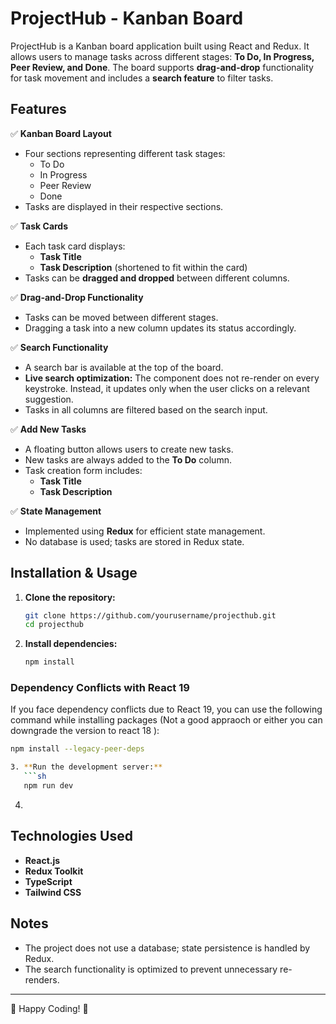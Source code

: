 # ProjectHub - Kanban Board

ProjectHub is a Kanban board application built using React and Redux. It allows users to manage tasks across different stages: **To Do, In Progress, Peer Review, and Done**. The board supports **drag-and-drop** functionality for task movement and includes a **search feature** to filter tasks.

## Features

✅ **Kanban Board Layout**
- Four sections representing different task stages:
  - To Do
  - In Progress
  - Peer Review
  - Done
- Tasks are displayed in their respective sections.

✅ **Task Cards**
- Each task card displays:
  - **Task Title**
  - **Task Description** (shortened to fit within the card)
- Tasks can be **dragged and dropped** between different columns.

✅ **Drag-and-Drop Functionality**
- Tasks can be moved between different stages.
- Dragging a task into a new column updates its status accordingly.

✅ **Search Functionality**
- A search bar is available at the top of the board.
- **Live search optimization:** The component does not re-render on every keystroke. Instead, it updates only when the user clicks on a relevant suggestion.
- Tasks in all columns are filtered based on the search input.

✅ **Add New Tasks**
- A floating button allows users to create new tasks.
- New tasks are always added to the **To Do** column.
- Task creation form includes:
  - **Task Title**
  - **Task Description**

✅ **State Management**
- Implemented using **Redux** for efficient state management.
- No database is used; tasks are stored in Redux state.

## Installation & Usage

1. **Clone the repository:**
   ```sh
   git clone https://github.com/yourusername/projecthub.git
   cd projecthub
   ```
2. **Install dependencies:**
   ```sh
   npm install
   ```
### Dependency Conflicts with React 19  

If you face dependency conflicts due to React 19, you can use the following command while installing packages (Not a good appraoch or either you can downgrade the version to react 18 ):  

```sh
npm install --legacy-peer-deps

3. **Run the development server:**
   ```sh
   npm run dev
   ```
4. 

## Technologies Used
- **React.js**
- **Redux Toolkit**
- **TypeScript**
- **Tailwind CSS**

## Notes
- The project does not use a database; state persistence is handled by Redux.
- The search functionality is optimized to prevent unnecessary re-renders.

---
🚀 Happy Coding! 🎉
